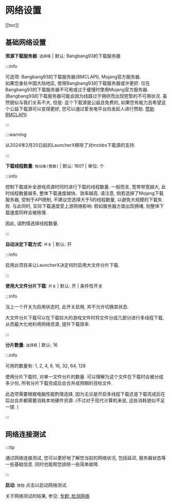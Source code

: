 # 网络设置

[[toc]]

## 基础网络设置

**资源下载服务器**: `选择框` | 默认: Bangbang93的下载服务器

:::info

可选项: Bangbang93的下载服务器(BMCLAPI), Mojang官方服务器. <br>如果您身处中国大陆地区, 使用Bangbang93的下载服务器或许更好. 仅在Bangbang93的下载服务器不可用或过于缓慢时使用Mojang官方服务器. (Bangbang93的下载服务器可能会因为线路过于拥挤而出现短暂的不可用状况. 虽然貌似与我们关系不大, 但是: 这个下载源是公益且免费的, 如果您有能力且希望这个公益下载源可以变得更好, 您可以通过爱发电平台向发起人进行赞助. [赞助BMCLAPI](https://bmclapidoc.bangbang93.com/#))

:::

:::warning

从2024年2月20日起的LauncherX移除了对mcbbs下载源的支持.

:::



**下载线程数量**: `拖动条(整数)` | 默认: 160? | 单位: 个

:::info

控制下载或补全游戏资源时同时进行下载的线程数量. 一般而言, 宽带带宽越大, 此时线程数量越多, 整体下载速度越快、效率越高.  请注意, 倘若选择了Mojang下载服务器, 受制于API限制, 不建议您选择大于5的线程数量, 以避免大规模的下载失败. 与此同时, 实际下载速度受上游网络影响: 假如服务器方面出现拥堵, 则整体下载速度同样会被拖慢.

因此, 请酌情选择线程数量.

:::

**自动决定下载方式**: `开关` | 默认: 开

:::info

启用此项目来让LauncherX决定何时启用大文件分片下载.

:::

**使用大文件分片下载**: `开关` | 默认: 开 | 条件性开关

:::info

当上一个开关为启用状态时, 此开关启用, 并不允许切换其状态.

大文件分片下载可以在下载较大的游戏文件时将文件分成几部分进行多线程下载, 从而最大化地利用网络资源, 提升下载效率.

:::

**分片数量**: `选择框` | 默认: 16

:::info

可用的数量有: 1, 2, 4, 8, 16, 32, 64, 128

使用分片下载时, 对单一文件分片的数量. 可以理解为这个文件在下载时会被分成多少份, 所有分片下载完成后会合并成预期的目标文件. 

此选项需要根据电脑性能酌情选择, 因为无论是开启多线程下载还是下载完成后在后台合并都需要消耗本地硬件资源. (不过对于现代计算机来说, 这些消耗貌似不足一提. )

:::

## 网络连接测试

:::tip

通过网络连接测试, 您可以更好地了解您当前的网络状况, 包括延迟, 服务器状态等一些基础信息. 同时也能帮您排除一些简单故障. 

:::

**启动**: `按钮` 点击以启动网络测试.

关于网络测试的结果, 参见: [专题: 检测网络](/zhCN/lxguide/settings/special/check-network)